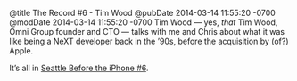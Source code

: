 @title The Record #6 - Tim Wood
@pubDate 2014-03-14 11:55:20 -0700
@modDate 2014-03-14 11:55:20 -0700
Tim Wood — yes, *that* Tim Wood, Omni Group founder and CTO — talks with me and Chris about what it was like being a NeXT developer back in the ’90s, before the acquisition by (of?) Apple.

It’s all in [Seattle Before the iPhone #6](http://therecord.co/2014/03/14/tim_wood).
